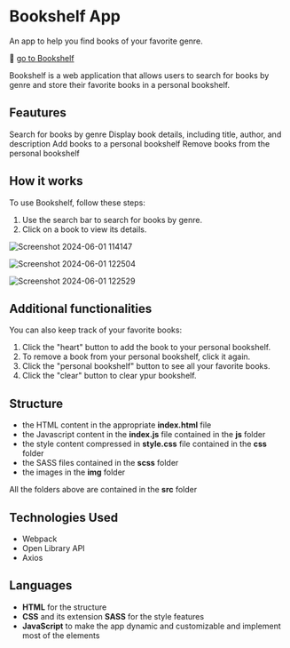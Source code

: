 # Bookshelf App

An app to help you find books of your favorite genre.

🔗 [go to Bookshelf](https://alepuliani.github.io/alessandrapuliani-bookshelf/)

Bookshelf is a web application that allows users to search for books by genre and store their favorite books in a personal bookshelf.

## Feautures

Search for books by genre
Display book details, including title, author, and description
Add books to a personal bookshelf
Remove books from the personal bookshelf

## How it works

To use Bookshelf, follow these steps:

1. Use the search bar to search for books by genre.
2. Click on a book to view its details.

![Screenshot 2024-06-01 114147](https://github.com/alepuliani/alessandrapuliani-bookshelf/assets/151534738/c02d1217-08b5-446d-b966-aa2cc6bcc827)


![Screenshot 2024-06-01 122504](https://github.com/alepuliani/alessandrapuliani-bookshelf/assets/151534738/d016f828-29e9-44a5-93ee-f597db6376b0)

![Screenshot 2024-06-01 122529](https://github.com/alepuliani/alessandrapuliani-bookshelf/assets/151534738/84f95de1-be05-4cb3-b888-a6e1c3d0efa9)

## Additional functionalities

You can also keep track of your favorite books:

1. Click the "heart" button to add the book to your personal bookshelf.
2. To remove a book from your personal bookshelf, click it again.
3. Click the "personal bookshelf" button to see all your favorite books.
4. Click the "clear" button to clear ypur bookshelf.

## Structure

- the HTML content in the appropriate **index.html** file
- the Javascript content in the **index.js** file contained in the **js** folder
- the style content compressed in **style.css** file contained in the **css** folder
- the SASS files contained in the **scss** folder
- the images in the **img** folder

All the folders above are contained in the **src** folder

## Technologies Used

- Webpack
- Open Library API
- Axios

## Languages

- **HTML** for the structure
- **CSS** and its extension **SASS** for the style features
- **JavaScript** to make the app dynamic and customizable and implement most of the elements
